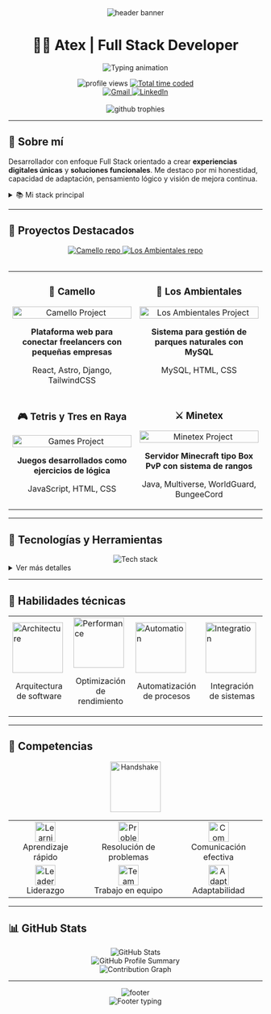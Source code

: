 <div align="center">
  <img src="https://capsule-render.vercel.app/api?type=waving&color=gradient&height=200&section=header&text=Daniel%20Esteban%20Pereira%20Rosas&fontSize=40&fontAlignY=35&animation=fadeIn&fontColor=white" alt="header banner" />
</div>

<h1 align="center">👨‍💻 Atex | Full Stack Developer</h1>

<p align="center">
  <img src="https://readme-typing-svg.demolab.com?font=Fira+Code&size=22&pause=1000&center=true&vCenter=true&width=500&lines=React+%7C+Astro+%7C+Spring+Boot+%7C+Django;Creador+de+soluciones+digitales;Siempre+explorando+nuevas+formas+de+crear;Construyendo+cosas+útiles+y+efectivas" alt="Typing animation" />
</p>

<div align="center">
  <img src="https://komarev.com/ghpvc/?username=AtexDEPR&style=flat-square&color=blueviolet" alt="profile views" />
  <a href="https://wakatime.com/@AtexDEPR"><img src="https://wakatime.com/badge/user/AtexDEPR.svg" alt="Total time coded" /></a>
</div>

<div align="center">
  <a href="mailto:danielpereira.json@gmail.com">
    <img src="https://img.shields.io/badge/Gmail-danielpereira.json%40gmail.com-D14836?style=for-the-badge&logo=gmail&logoColor=white" alt="Gmail" />
  </a>
  <a href="https://www.linkedin.com/in/tu-link-aqui">
    <img src="https://img.shields.io/badge/-LinkedIn-0077B5?style=for-the-badge&logo=linkedin&logoColor=white" alt="LinkedIn" />
  </a>
</div>

<br />

<div align="center">
  <img src="https://github-profile-trophy.vercel.app/?username=AtexDEPR&theme=nord&column=7&margin-w=15&margin-h=15" alt="github trophies" />
</div>

---


## 🧩 Sobre mí

Desarrollador con enfoque Full Stack orientado a crear **experiencias digitales únicas** y **soluciones funcionales**. Me destaco por mi honestidad, capacidad de adaptación, pensamiento lógico y visión de mejora continua.

<details>
  <summary>📚 Mi stack principal</summary>
  <br />
  <div align="center">
    <table>
      <tr>
        <td valign="top" width="50%">
          <h3 align="center">Frontend</h3>
          <div align="center">
            <img src="https://skillicons.dev/icons?i=react,astro,tailwind,ts,js,html,css" alt="Frontend skills" />
            <br />
            <img src="https://github-readme-stats.vercel.app/api/top-langs/?username=AtexDEPR&layout=compact&theme=tokyonight&hide_border=true" alt="Top Languages" />
          </div>
        </td>
        <td valign="top" width="50%">
          <h3 align="center">Backend</h3>
          <div align="center">
            <img src="https://skillicons.dev/icons?i=spring,django,mysql,java,python" alt="Backend skills" />
            <br />
            <img src="https://github-readme-streak-stats.herokuapp.com/?user=AtexDEPR&theme=tokyonight&hide_border=true" alt="GitHub streak" />
          </div>
        </td>
      </tr>
    </table>
  </div>
</details>

---

## 📌 Proyectos Destacados

<div align="center">
  <a href="https://github.com/AtexDEPR/camello">
    <img src="https://github-readme-stats.vercel.app/api/pin/?username=AtexDEPR&repo=camello&theme=tokyonight" alt="Camello repo" />
  </a>
  <a href="https://github.com/AtexDEPR/los-ambientales">
    <img src="https://github-readme-stats.vercel.app/api/pin/?username=AtexDEPR&repo=los-ambientales&theme=tokyonight" alt="Los Ambientales repo" />
  </a>
</div>

<br />

<table>
  <tr>
    <td width="50%" valign="top">
      <h3 align="center">🧠 Camello</h3>
      <div align="center">
        <a href="https://github.com/AtexDEPR/camello" target="_blank">
          <img src="https://via.placeholder.com/500x300?text=Camello+Platform" width="100%" alt="Camello Project"/>
        </a>
        <p><strong>Plataforma web para conectar freelancers con pequeñas empresas</strong></p>
        <p>React, Astro, Django, TailwindCSS</p>
      </div>
    </td>
    <td width="50%" valign="top">
      <h3 align="center">🌱 Los Ambientales</h3>
      <div align="center">
        <a href="https://github.com/AtexDEPR/los-ambientales" target="_blank">
          <img src="https://via.placeholder.com/500x300?text=Los+Ambientales" width="100%" alt="Los Ambientales Project"/>
        </a>
        <p><strong>Sistema para gestión de parques naturales con MySQL</strong></p>
        <p>MySQL, HTML, CSS</p>
      </div>
    </td>
  </tr>
  <tr>
    <td width="50%" valign="top">
      <h3 align="center">🎮 Tetris y Tres en Raya</h3>
      <div align="center">
        <a href="#" target="_blank">
          <img src="https://via.placeholder.com/500x300?text=Tetris+y+Tres+en+Raya" width="100%" alt="Games Project"/>
        </a>
        <p><strong>Juegos desarrollados como ejercicios de lógica</strong></p>
        <p>JavaScript, HTML, CSS</p>
      </div>
    </td>
    <td width="50%" valign="top">
      <h3 align="center">⚔️ Minetex</h3>
      <div align="center">
        <a href="#" target="_blank">
          <img src="https://via.placeholder.com/500x300?text=Minetex+Server" width="100%" alt="Minetex Project"/>
        </a>
        <p><strong>Servidor Minecraft tipo Box PvP con sistema de rangos</strong></p>
        <p>Java, Multiverse, WorldGuard, BungeeCord</p>
      </div>
    </td>
  </tr>
</table>

---

## 🧰 Tecnologías y Herramientas

<div align="center">
  <img src="https://skillicons.dev/icons?i=js,ts,python,java,react,astro,tailwind,spring,django,mysql,git,vscode,figma&perline=7" alt="Tech stack" />
</div>

<details>
  <summary>Ver más detalles</summary>
  <br />
  
  ### 🧠 Lenguajes
  <div>
    <img src="https://img.shields.io/badge/-JavaScript-181717?style=for-the-badge&logo=javascript" alt="JavaScript" />
    <img src="https://img.shields.io/badge/-TypeScript-3178C6?style=for-the-badge&logo=typescript&logoColor=white" alt="TypeScript" />
    <img src="https://img.shields.io/badge/-Python-3776AB?style=for-the-badge&logo=python&logoColor=white" alt="Python" />
    <img src="https://img.shields.io/badge/-Java-007396?style=for-the-badge&logo=java&logoColor=white" alt="Java" />
  </div>
  
  ### ⚙️ Backend
  <div>
    <img src="https://img.shields.io/badge/-Spring%20Boot-6DB33F?style=for-the-badge&logo=springboot&logoColor=white" alt="Spring Boot" />
    <img src="https://img.shields.io/badge/-Django-092E20?style=for-the-badge&logo=django&logoColor=white" alt="Django" />
    <img src="https://img.shields.io/badge/-MySQL-4479A1?style=for-the-badge&logo=mysql&logoColor=white" alt="MySQL" />
  </div>
  
  ### 🌐 Frontend
  <div>
    <img src="https://img.shields.io/badge/-React-20232A?style=for-the-badge&logo=react&logoColor=61DAFB" alt="React" />
    <img src="https://img.shields.io/badge/-Astro-000000?style=for-the-badge&logo=astro&logoColor=white" alt="Astro" />
    <img src="https://img.shields.io/badge/-TailwindCSS-38B2AC?style=for-the-badge&logo=tailwind-css&logoColor=white" alt="TailwindCSS" />
    <img src="https://img.shields.io/badge/-HTML5-E34F26?style=for-the-badge&logo=html5&logoColor=white" alt="HTML" />
    <img src="https://img.shields.io/badge/-CSS3-1572B6?style=for-the-badge&logo=css3&logoColor=white" alt="CSS" />
  </div>
  
  ### 🛠 Herramientas
  <div>
    <img src="https://img.shields.io/badge/-Git-F05032?style=for-the-badge&logo=git&logoColor=white" alt="Git" />
    <img src="https://img.shields.io/badge/-VS%20Code-007ACC?style=for-the-badge&logo=visual-studio-code&logoColor=white" alt="VSCode" />
    <img src="https://img.shields.io/badge/-Figma-F24E1E?style=for-the-badge&logo=figma&logoColor=white" alt="Figma" />
  </div>
</details>

---

## 🚀 Habilidades técnicas

<div align="center">
  <table>
    <tr>
      <td>
        <img src="https://gist.githubusercontent.com/brudnak/aba00c9a1c92d226f68e8ad8ba1e0a40/raw/e1e4a92f6072d15014f19aa8903d24a1ac0c41a4/architecture.gif" alt="Architecture" width="100" />
        <br />
        <p align="center">Arquitectura de software</p>
      </td>
      <td>
        <img src="https://gist.githubusercontent.com/brudnak/aba00c9a1c92d226f68e8ad8ba1e0a40/raw/e1e4a92f6072d15014f19aa8903d24a1ac0c41a4/running.gif" alt="Performance" width="100" />
        <br />
        <p align="center">Optimización de rendimiento</p>
      </td>
      <td>
        <img src="https://gist.githubusercontent.com/brudnak/aba00c9a1c92d226f68e8ad8ba1e0a40/raw/e1e4a92f6072d15014f19aa8903d24a1ac0c41a4/automation.gif" alt="Automation" width="100" />
        <br />
        <p align="center">Automatización de procesos</p>
      </td>
      <td>
        <img src="https://gist.githubusercontent.com/brudnak/aba00c9a1c92d226f68e8ad8ba1e0a40/raw/e1e4a92f6072d15014f19aa8903d24a1ac0c41a4/integration.gif" alt="Integration" width="100" />
        <br />
        <p align="center">Integración de sistemas</p>
      </td>
    </tr>
  </table>
</div>

---

## 🧠 Competencias

<div align="center">
  <img src="https://raw.githubusercontent.com/ShahriarShafin/ShahriarShafin/main/Assets/handshake.gif" width="100px" alt="Handshake" />
</div>

<div align="center">
  <table>
    <tr>
      <td align="center">
        <img src="https://media.giphy.com/media/v1.Y2lkPTc5MGI3NjExMzA0ZjFmNzI2MGVkYzQ3NjQ3MzEwYjRkNDFkZGVjNmM4ZDRlMmE0ZCZlcD12MV9pbnRlcm5hbF9naWZzX2dpZklkJmN0PWc/QssGEmpkyEOhBCb7e1/giphy.gif" width="40" alt="Learning" />
        <br />Aprendizaje rápido
      </td>
      <td align="center">
        <img src="https://media.giphy.com/media/v1.Y2lkPTc5MGI3NjExYzFhNjI2YmQ5ZDY4ZDI4ZDJmNDRhMzFkZWZkZDY1NzIxYTI1YzRlYiZlcD12MV9pbnRlcm5hbF9naWZzX2dpZklkJmN0PWc/WFZvB7VIXBgiz3oDXE/giphy.gif" width="40" alt="Problem Solving" />
        <br />Resolución de problemas
      </td>
      <td align="center">
        <img src="https://media.giphy.com/media/v1.Y2lkPTc5MGI3NjExMzJkNDVhMzVmMzJmZjM2NGU1ZjEzYzFiYWFkMzY3MWJkMDQwMDg0YiZlcD12MV9pbnRlcm5hbF9naWZzX2dpZklkJmN0PWc/uhWLu2lsU0rfLiwYlI/giphy.gif" width="40" alt="Communication" />
        <br />Comunicación efectiva
      </td>
    </tr>
    <tr>
      <td align="center">
        <img src="https://media.giphy.com/media/v1.Y2lkPTc5MGI3NjExNGQ2YzZkNDY3ZDM0ZWZhMzI1YzU4ZDRkZWZlMzRhNDQ0ZWM1YzM0YiZlcD12MV9pbnRlcm5hbF9naWZzX2dpZklkJmN0PWc/LmNNUuZ3j0QZG/giphy.gif" width="40" alt="Leadership" />
        <br />Liderazgo
      </td>
      <td align="center">
        <img src="https://media.giphy.com/media/v1.Y2lkPTc5MGI3NjExNDJkNDVhMzVmMzJmZjM2NGU1ZjEzYzFiYWFkMzY3MWJkMDQwMDg0YiZlcD12MV9pbnRlcm5hbF9naWZzX2dpZklkJmN0PWc/gF2m2JOyGRsGhZMBxH/giphy.gif" width="40" alt="Teamwork" />
        <br />Trabajo en equipo
      </td>
      <td align="center">
        <img src="https://media.giphy.com/media/v1.Y2lkPTc5MGI3NjExNzJkNDVhMzVmMzJmZjM2NGU1ZjEzYzFiYWFkMzY3MWJkMDQwMDg0YiZlcD12MV9pbnRlcm5hbF9naWZzX2dpZklkJmN0PWc/lP8xu5t2DLGG045H8F/giphy.gif" width="40" alt="Adaptability" />
        <br />Adaptabilidad
      </td>
    </tr>
  </table>
</div>

---

## 📊 GitHub Stats

<div align="center">
  <img src="https://github-readme-stats.vercel.app/api?username=AtexDEPR&show_icons=true&theme=tokyonight&hide_border=true" alt="GitHub Stats" />
</div>

<div align="center">
  <img src="https://github-profile-summary-cards.vercel.app/api/cards/profile-details?username=AtexDEPR&theme=tokyonight" alt="GitHub Profile Summary" />
</div>

<div align="center">
  <img src="https://github-readme-activity-graph.vercel.app/graph?username=AtexDEPR&theme=tokyo-night&hide_border=true" alt="Contribution Graph" />
</div>

---

<div align="center">
  <img src="https://capsule-render.vercel.app/api?type=waving&color=gradient&height=100&section=footer" alt="footer" />
</div>

<div align="center">
  <img src="https://readme-typing-svg.demolab.com?font=Fira+Code&size=18&pause=1000&color=6A5ACD&center=true&vCenter=true&width=435&lines=💬+Crear+con+propósito;🌱+Aprender+con+intención;🚀+Mejorar+sin+pausa" alt="Footer typing" />
</div>

  <Action name="Personalizar imágenes de proyectos" description="Reemplazar las imágenes placeholder con capturas reales de tus proyectos" />
  <Action name="Añadir enlaces a redes sociales" description="Completar los enlaces a LinkedIn y otras redes profesionales" />
  <Action name="Crear un banner personalizado" description="Diseñar un banner personalizado que refleje tu identidad como desarrollador" />
  <Action name="Actualizar nombres de repositorios" description="Asegurarte que los nombres de repositorios coincidan con tus proyectos reales" />
  <Action name="Añadir sección de blog o artículos" description="Incluir enlaces a artículos técnicos o tutoriales que hayas escrito" />
</Actions>

```

